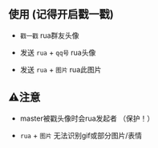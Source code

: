 ## 使用 (记得开启戳一戳)

- ``戳一戳`` rua群友头像

- 发送  ``rua``  + ``qq号`` rua头像

- 发送  ``rua``  + ``图片`` rua此图片


## ⚠️注意

- master被戳头像时会rua发起者 （保护！）

- ``rua``  + ``图片`` 无法识别gif或部分图片/表情 